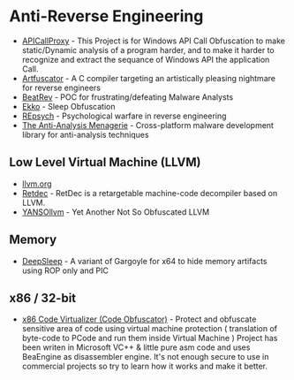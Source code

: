 # Anti-Reverse Engineering

- [APICallProxy](https://github.com/MahmoudZohdy/APICallProxy) - This Project is for Windows API Call Obfuscation to make static/Dynamic analysis of a program harder, and to make it harder to recognize and extract the sequance of Windows API the application Call.
- [Artfuscator](https://github.com/JuliaPoo/Artfuscator) - A C compiler targeting an artistically pleasing nightmare for reverse engineers
- [BeatRev](https://github.com/Octoberfest7/BeatRev) - POC for frustrating/defeating Malware Analysts 
- [Ekko](https://github.com/Cracked5pider/Ekko) - Sleep Obfuscation 
- [REpsych](https://github.com/Battelle/REpsych) - Psychological warfare in reverse engineering
- [The Anti-Analysis Menagerie](https://github.com/ex0dus-0x/menagerie) - Cross-platform malware development library for anti-analysis techniques 

## Low Level Virtual Machine (LLVM)
- [llvm.org](https://llvm.org/)
- [Retdec](https://github.com/avast/retdec) - RetDec is a retargetable machine-code decompiler based on LLVM.
- [YANSOllvm](https://github.com/emc2314/YANSOllvm) - Yet Another Not So Obfuscated LLVM 

## Memory
- [DeepSleep](https://github.com/thefLink/DeepSleep) - A variant of Gargoyle for x64 to hide memory artifacts using ROP only and PIC 

## x86 / 32-bit
- [x86 Code Virtualizer (Code Obfuscator)](https://github.com/NIKJOO/x86-Code-Virtualizer) - Protect and obfuscate sensitive area of code using virtual machine protection ( translation of byte-code to PCode and run them inside Virtual Machine ) Project has been writen in Microsoft VC++ & little pure asm code and uses BeaEngine as disassembler engine. It's not enough secure to use in commercial projects so try to learn how it works and make it better.

